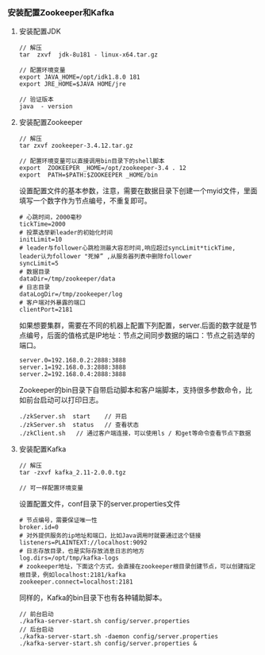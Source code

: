 ### 安装配置Zookeeper和Kafka

1. 安装配置JDK

    ```
    // 解压
    tar  zxvf  jdk-8u181 - linux-x64.tar.gz

    // 配置环境变量
    export JAVA_HOME=/opt/idk1.8.0 181
    export JRE_HOME=$JAVA HOME/jre

    // 验证版本
    java  - version 
    ```

2. 安装配置Zookeeper

    ```
    // 解压
    tar zxvf zookeeper-3.4.12.tar.gz

    // 配置环境变量可以直接调用bin目录下的shell脚本
    export  ZOOKEEPER _HOME=/opt/zookeeper-3.4 . 12
    export  PATH=$PATH:$ZOOKEEPER _HOME/bin
    ```

    设置配置文件的基本参数，注意，需要在数据目录下创建一个myid文件，里面填写一个数字作为节点编号，不重复即可。

    ```
    # 心跳时间，2000毫秒
    tickTime=2000
    # 投票选举新leader的初始化时间
    initLimit=10
    # leader与follower心跳检测最大容忍时间,响应超过syncLimit*tickTime, leader认为follower "死掉” ,从服务器列表中删除follower
    syncLimit=5
    # 数据目录
    dataDir=/tmp/zookeeper/data
    # 日志目录
    dataLogDir=/tmp/zookeeper/log
    # 客户端对外暴露的端口
    clientPort=2181
    ```

    如果想要集群，需要在不同的机器上配置下列配置，server.后面的数字就是节点编号，后面的值格式是IP地址：节点之间同步数据的端口：节点之前选举的端口。

    ```
    server.0=192.168.0.2:2888:3888
    server.1=192.168.0.3:2888:3888
    server.2=192.168.0.4:2888:3888
    ```

    Zookeeper的bin目录下自带启动脚本和客户端脚本，支持很多参数命令，比如前台启动可以打印日志。

    ```
    ./zkServer.sh  start    // 开启
    ./zkServer.sh  status   // 查看状态
    ./zkClient.sh   // 通过客户端连接，可以使用ls / 和get等命令查看节点下数据
    ```

3. 安装配置Kafka

    ```
    // 解压
    tar -zxvf kafka_2.11-2.0.0.tgz

    // 可一样配置环境变量
    ```

    设置配置文件，conf目录下的server.properties文件

    ```
    # 节点编号，需要保证唯一性
    broker.id=0
    # 对外提供服务的ip地址和端口，比如Java调用时就要通过这个链接
    listeners=PLAINTEXT://localhost:9092
    # 日志存放目录，也是实际存放消息日志的地方
    log.dirs=/opt/tmp/kafka-logs
    # zookeeper地址，下面这个方式，会直接在zookeeper根目录创建节点，可以创建指定根目录，例如localhost:2181/kafka
    zookeeper.connect=localhost:2181
    ```

    同样的，Kafka的bin目录下也有各种辅助脚本。

    ```
    // 前台启动
    ./kafka-server-start.sh config/server.properties
    // 后台启动
    ./kafka-server-start.sh -daemon config/server.properties
    ./kafka-server-start.sh config/server.properties &
    ```